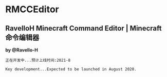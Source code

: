 # RMCCEditor
## RavelloH Minecraft Command Editor | Minecraft命令编辑器

**by @Ravello-H**

~~~~
正在开发中...预计上线时间:2021-8

Key development...Expected to be launched in August 2020.
